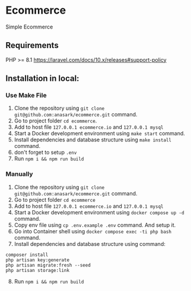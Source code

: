 # Ecommerce

Simple Ecommerce

## Requirements

PHP >= 8.1 
https://laravel.com/docs/10.x/releases#support-policy

## Installation in local:

### Use Make File
1. Clone the repository using `git clone git@github.com:anasark/ecommerce.git` command.
2. Go to project folder `cd ecommerce`.
3. Add to host file `127.0.0.1 ecommerce.io` and `127.0.0.1 mysql`
3. Start a Docker development environment using `make start` command.
4. Install dependencies and database structure using `make install` command.
5. don't forget to setup `.env`
6. Run `npm i && npm run build`

### Manually
1. Clone the repository using `git clone git@github.com:anasark/ecommerce.git` command.
2. Go to project folder `cd ecommerce`
3. Add to host file `127.0.0.1 ecommerce.io` and `127.0.0.1 mysql`
4. Start a Docker development environment using `docker compose up -d` command.
5. Copy env file using `cp .env.example .env` command. And setup it.
6. Go into Container shell using `docker compose exec -ti php bash` command.
7. Install dependencies and database structure using command:
```
composer install
php artisan key:generate
php artisan migrate:fresh --seed
php artisan storage:link
```
8. Run `npm i && npm run build`
